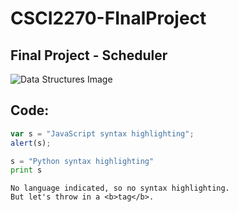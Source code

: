 # CSCI2270-FInalProject
## Final Project - Scheduler

![Data Structures Image](https://cdn-images-1.medium.com/max/1600/1*JjZYjvyBurwgQa1RBRtzAA.png)

## Code: 

```javascript
var s = "JavaScript syntax highlighting";
alert(s);
```
 
```python
s = "Python syntax highlighting"
print s
```
 
```
No language indicated, so no syntax highlighting. 
But let's throw in a <b>tag</b>.
```
